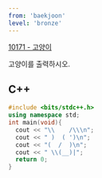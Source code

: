 ```yaml
---
from: 'baekjoon'
level: 'bronze'
---
```


[10171 - 고양이](https://www.acmicpc.net/problem/10171)

고양이를 출력하시오.

## C++

```cpp
#include <bits/stdc++.h>
using namespace std;
int main(void){
  cout << "\\    /\\\n";
  cout << " )  ( ')\n";
  cout << "(  /  )\n";
  cout << " \\(__)|";
  return 0;
}
```